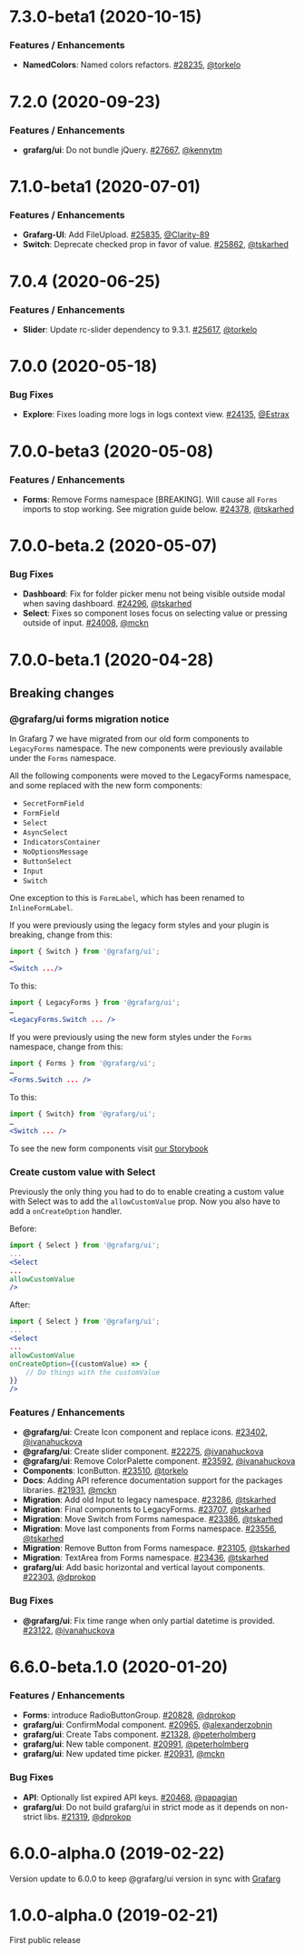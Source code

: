 # 7.3.0-beta1 (2020-10-15)

### Features / Enhancements
* **NamedColors**: Named colors refactors. [#28235](https://github.com/famarker/grafarg/pull/28235), [@torkelo](https://github.com/torkelo)

# 7.2.0 (2020-09-23)

### Features / Enhancements
- **grafarg/ui**: Do not bundle jQuery. [#27667](https://github.com/famarker/grafarg/pull/27667), [@kennytm](https://github.com/kennytm)

# 7.1.0-beta1 (2020-07-01)

### Features / Enhancements
- **Grafarg-UI**: Add FileUpload. [#25835](https://github.com/famarker/grafarg/pull/25835), [@Clarity-89](https://github.com/Clarity-89)
- **Switch**: Deprecate checked prop in favor of value. [#25862](https://github.com/famarker/grafarg/pull/25862), [@tskarhed](https://github.com/tskarhed)
  

# 7.0.4 (2020-06-25)

### Features / Enhancements
- **Slider**: Update rc-slider dependency to 9.3.1. [#25617](https://github.com/famarker/grafarg/pull/25617), [@torkelo](https://github.com/torkelo)

# 7.0.0 (2020-05-18)

### Bug Fixes

- **Explore**: Fixes loading more logs in logs context view. [#24135](https://github.com/famarker/grafarg/pull/24135), [@Estrax](https://github.com/Estrax)

# 7.0.0-beta3 (2020-05-08)

### Features / Enhancements

- **Forms**: Remove Forms namespace [BREAKING]. Will cause all `Forms` imports to stop working. See migration guide below. [#24378](https://github.com/famarker/grafarg/pull/24378), [@tskarhed](https://github.com/tskarhed)

# 7.0.0-beta.2 (2020-05-07)

### Bug Fixes

- **Dashboard**: Fix for folder picker menu not being visible outside modal when saving dashboard. [#24296](https://github.com/famarker/grafarg/pull/24296), [@tskarhed](https://github.com/tskarhed)
- **Select**: Fixes so component loses focus on selecting value or pressing outside of input. [#24008](https://github.com/famarker/grafarg/pull/24008), [@mckn](https://github.com/mckn)

# 7.0.0-beta.1 (2020-04-28)

## Breaking changes

### @grafarg/ui forms migration notice

In Grafarg 7 we have migrated from our old form components to `LegacyForms` namespace. The new components were previously available under the `Forms` namespace.

All the following components were moved to the LegacyForms namespace, and some replaced with the new form components:

- `SecretFormField`
- `FormField`
- `Select`
- `AsyncSelect`
- `IndicatorsContainer`
- `NoOptionsMessage`
- `ButtonSelect`
- `Input`
- `Switch`

One exception to this is `FormLabel`, which has been renamed to `InlineFormLabel`.

If you were previously using the legacy form styles and your plugin is breaking, change from this:

```jsx
import { Switch } from '@grafarg/ui';
…
<Switch .../>
```

To this:

```jsx
import { LegacyForms } from '@grafarg/ui';
…
<LegacyForms.Switch ... />
```

If you were previously using the new form styles under the `Forms` namespace, change from this:

```jsx
import { Forms } from '@grafarg/ui';
…
<Forms.Switch ... />
```

To this:

```jsx
import { Switch} from '@grafarg/ui';
…
<Switch ... />
```

To see the new form components visit [our Storybook](https://developers.grafarg.com/ui)

### Create custom value with Select

Previously the only thing you had to do to enable creating a custom value with Select was to add the `allowCustomValue` prop. Now you also have to add a `onCreateOption` handler.

Before:

```jsx
import { Select } from '@grafarg/ui';
...
<Select
...
allowCustomValue
/>

```

After:

```jsx
import { Select } from '@grafarg/ui';
...
<Select
...
allowCustomValue
onCreateOption={(customValue) => {
    // Do things with the customValue
}}
/>

```

### Features / Enhancements

- **@grafarg/ui**: Create Icon component and replace icons. [#23402](https://github.com/famarker/grafarg/pull/23402), [@ivanahuckova](https://github.com/ivanahuckova)
- **@grafarg/ui**: Create slider component. [#22275](https://github.com/famarker/grafarg/pull/22275), [@ivanahuckova](https://github.com/ivanahuckova)
- **@grafarg/ui**: Remove ColorPalette component. [#23592](https://github.com/famarker/grafarg/pull/23592), [@ivanahuckova](https://github.com/ivanahuckova)
- **Components**: IconButton. [#23510](https://github.com/famarker/grafarg/pull/23510), [@torkelo](https://github.com/torkelo)
- **Docs**: Adding API reference documentation support for the packages libraries. [#21931](https://github.com/famarker/grafarg/pull/21931), [@mckn](https://github.com/mckn)
- **Migration**: Add old Input to legacy namespace. [#23286](https://github.com/famarker/grafarg/pull/23286), [@tskarhed](https://github.com/tskarhed)
- **Migration**: Final components to LegacyForms. [#23707](https://github.com/famarker/grafarg/pull/23707), [@tskarhed](https://github.com/tskarhed)
- **Migration**: Move Switch from Forms namespace. [#23386](https://github.com/famarker/grafarg/pull/23386), [@tskarhed](https://github.com/tskarhed)
- **Migration**: Move last components from Forms namespace. [#23556](https://github.com/famarker/grafarg/pull/23556), [@tskarhed](https://github.com/tskarhed)
- **Migration**: Remove Button from Forms namespace. [#23105](https://github.com/famarker/grafarg/pull/23105), [@tskarhed](https://github.com/tskarhed)
- **Migration**: TextArea from Forms namespace. [#23436](https://github.com/famarker/grafarg/pull/23436), [@tskarhed](https://github.com/tskarhed)
- **grafarg/ui**: Add basic horizontal and vertical layout components. [#22303](https://github.com/famarker/grafarg/pull/22303), [@dprokop](https://github.com/dprokop)

### Bug Fixes

- **@grafarg/ui**: Fix time range when only partial datetime is provided. [#23122](https://github.com/famarker/grafarg/pull/23122), [@ivanahuckova](https://github.com/ivanahuckova)

# 6.6.0-beta.1.0 (2020-01-20)

### Features / Enhancements

- **Forms**: introduce RadioButtonGroup. [#20828](https://github.com/famarker/grafarg/pull/20828), [@dprokop](https://github.com/dprokop)
- **grafarg/ui**: ConfirmModal component. [#20965](https://github.com/famarker/grafarg/pull/20965), [@alexanderzobnin](https://github.com/alexanderzobnin)
- **grafarg/ui**: Create Tabs component. [#21328](https://github.com/famarker/grafarg/pull/21328), [@peterholmberg](https://github.com/peterholmberg)
- **grafarg/ui**: New table component. [#20991](https://github.com/famarker/grafarg/pull/20991), [@peterholmberg](https://github.com/peterholmberg)
- **grafarg/ui**: New updated time picker. [#20931](https://github.com/famarker/grafarg/pull/20931), [@mckn](https://github.com/mckn)

### Bug Fixes

- **API**: Optionally list expired API keys. [#20468](https://github.com/famarker/grafarg/pull/20468), [@papagian](https://github.com/papagian)
- **grafarg/ui**: Do not build grafarg/ui in strict mode as it depends on non-strict libs. [#21319](https://github.com/famarker/grafarg/pull/21319), [@dprokop](https://github.com/dprokop)

# 6.0.0-alpha.0 (2019-02-22)

Version update to 6.0.0 to keep @grafarg/ui version in sync with [Grafarg](https://github.com/famarker/grafarg)

# 1.0.0-alpha.0 (2019-02-21)

First public release
